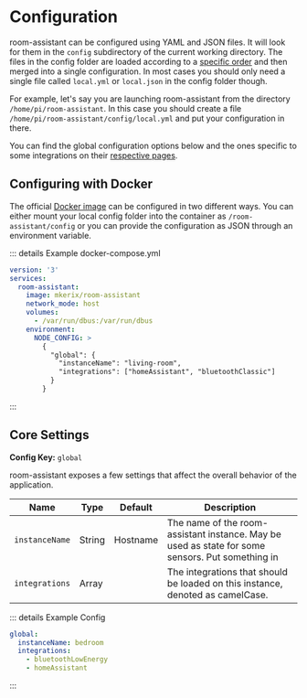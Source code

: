 # Configuration

room-assistant can be configured using YAML and JSON files. It will look for them in the `config` subdirectory of the current working directory. The files in the config folder are loaded according to a [specific order](https://github.com/lorenwest/node-config/wiki/Configuration-Files#file-load-order) and then merged into a single configuration. In most cases you should only need a single file called `local.yml` or `local.json` in the config folder though.

For example, let's say you are launching room-assistant from the directory `/home/pi/room-assistant`. In this case you should create a file `/home/pi/room-assistant/config/local.yml` and put your configuration in there.

You can find the global configuration options below and the ones specific to some integrations on their [respective pages](/integrations/).

## Configuring with Docker

The official [Docker image](https://hub.docker.com/r/mkerix/room-assistant/) can be configured in two different ways. You can either mount your local config folder into the container as `/room-assistant/config` or you can provide the configuration as JSON through an environment variable.

::: details Example docker-compose.yml

```yaml
version: '3'
services:
  room-assistant:
    image: mkerix/room-assistant
    network_mode: host
    volumes:
      - /var/run/dbus:/var/run/dbus
    environment:
      NODE_CONFIG: >
        {
          "global": {
            "instanceName": "living-room",
            "integrations": ["homeAssistant", "bluetoothClassic"]
          }
        }
```

:::

## Core Settings

**Config Key:** `global`

room-assistant exposes a few settings that affect the overall behavior of the application.

| Name           | Type   | Default  | Description                                                                                      |
| -------------- | ------ | -------- | ------------------------------------------------------------------------------------------------ |
| `instanceName` | String | Hostname | The name of the room-assistant instance. May be used as state for some sensors. Put something in |
| `integrations` | Array  |          | The integrations that should be loaded on this instance, denoted as camelCase.                   |

::: details Example Config
```yaml
global:
  instanceName: bedroom
  integrations:
    - bluetoothLowEnergy
    - homeAssistant
```
:::
